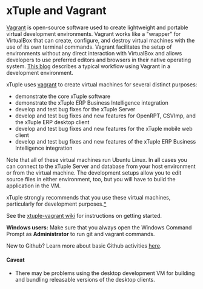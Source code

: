 # xTuple and Vagrant

[Vagrant](http://docs.vagrantup.com/v2/why-vagrant/index.html) is open-source software used to create lightweight and portable virtual development environments. Vagrant works like a "wrapper" for VirtualBox that can create, configure, and destroy virtual machines with the use of its own terminal commands. Vagrant facilitates the setup of environments without any direct interaction with VirtualBox and allows developers to use preferred editors and browsers in their native operating system. [This blog](http://mitchellh.com/the-tao-of-vagrant) describes a typical workflow using Vagrant in a development environment.

xTuple uses [vagrant](http://docs.vagrantup.com/v2/why-vagrant/index.html)
to create virtual machines for several distinct purposes:

- demonstrate the core xTuple software
- demonstrate the xTuple ERP Business Intelligence integration
- develop and test bug fixes for the xTuple Server
- develop and test bug fixes and new features for OpenRPT, CSVImp, and the xTuple ERP desktop client
- develop and test bug fixes and new features for the xTuple mobile web client
- develop and test bug fixes and new features of the xTuple ERP Business Intelligence integration

Note that all of these virtual machines run Ubuntu Linux. In all cases you can connect to the xTuple Server and database from your host environment or from the virtual machine. The development setups allow you to edit source files in either environment, too, but you will have to build the application in the VM.

xTuple strongly recommends that you use these virtual machines, particularly for development purposes.[*](#caveat)

See the [xtuple-vagrant wiki](https://github.com/xtuple/xtuple-vagrant/wiki/Home) for instructions on getting started.

**Windows users:** Make sure that you always open the Windows Command Prompt as **Administrator** to run git and vagrant commands.

New to Github? Learn more about basic Github activities [here](https://help.github.com/categories/54/articles).

#### Caveat

* There may be problems using the desktop development VM for building and bundling releasable versions of the desktop clients.
